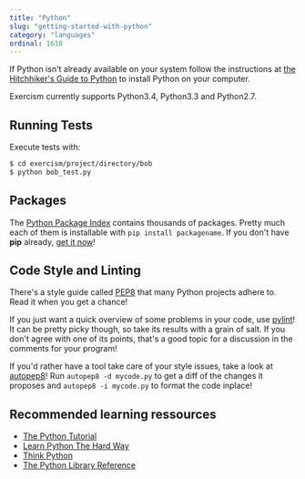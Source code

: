 ```yaml
---
title: "Python"
slug: "getting-started-with-python"
category: "languages"
ordinal: 1610
---
```


If Python isn't already available on your system follow the instructions at [the Hitchhiker's Guide to Python](http://docs.python-guide.org/en/latest/#getting-started) to install Python on your computer.

Exercism currently supports Python3.4, Python3.3 and Python2.7.

## Running Tests

Execute tests with:

```bash
$ cd exercism/project/directory/bob
$ python bob_test.py
```

## Packages

The [Python Package Index](https://pypi.python.org/pypi) contains thousands of packages.
Pretty much each of them is installable with `pip install packagename`.
If you don't have __pip__ already, [get it now](https://pip.pypa.io/en/latest/installing.html)!

## Code Style and Linting

There's a style guide called [PEP8](http://legacy.python.org/dev/peps/pep-0008/) that many Python projects adhere to.
Read it when you get a chance!

If you just want a quick overview of some problems in your code, use [pylint](http://www.pylint.org/)!
It can be pretty picky though, so take its results with a grain of salt.
If you don't agree with one of its points, that's a good topic for a discussion in the comments for your program!

If you'd rather have a tool take care of your style issues, take a look at [autopep8](https://github.com/hhatto/autopep8)!
Run `autopep8 -d mycode.py` to get a diff of the changes it proposes and `autopep8 -i mycode.py` to format the code inplace!

## Recommended learning ressources

* [The Python Tutorial](https://docs.python.org/3/tutorial/)
* [Learn Python The Hard Way](http://learnpythonthehardway.org/book/)
* [Think Python](http://www.greenteapress.com/thinkpython/html/index.html)
* [The Python Library Reference](https://docs.python.org/3/library/index.html)
